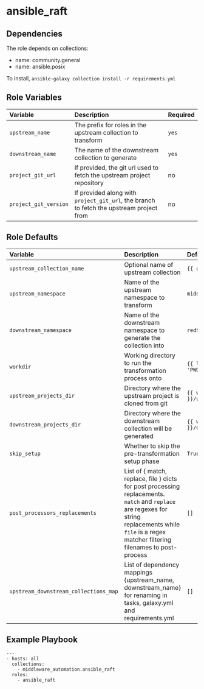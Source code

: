 ansible_raft
=====


Dependencies
------------

The role depends on collections:
  - name: community.general
  - name: ansible.posix

To install, `ansible-galaxy collection install -r requirements.yml`


<!--start argument_specs-->

Role Variables
--------------

| Variable | Description | Required |
|:---------|:------------|:---------|
|`upstream_name`| The prefix for roles in the upstream collection to transform | `yes` |
|`downstream_name`| The name of the downstream collection to generate | `yes` |
|`project_git_url`| If provided, the git url used to fetch the upstream project repository | no |
|`project_git_version`| If provided along with `project_git_url`, the branch to fetch the upstream project from | no |


Role Defaults
-------------

| Variable | Description | Default |
|:---------|:------------|:--------|
|`upstream_collection_name`| Optional name of upstream collection | `{{ upstream_name }}` |
|`upstream_namespace`| Name of the upstream namespace to transform | `middleware_automation` |
|`downstream_namespace`| Name of the downstream namespace to generate the collection into | `redhat` |
|`workdir`| Working directory to run the transformation process onto | `{{ lookup('env', 'PWD') }}` |
|`upstream_projects_dir`| Directory where the upstream project is cloned from git | `{{ workdir }}/upstream` |
|`downstream_projects_dir`| Directory where the downstream collection will be generated | `{{ workdir }}/downstream` |
|`skip_setup`| Whether to skip the pre-transformation setup phase | `True` |
|`post_processors_replacements`| List of { match, replace, file } dicts for post processing replacements. `match` and `replace` are regexes for string replacements while `file` is a regex matcher filtering filenames to post-process | `[]` |
|`upstream_downstream_collections_map`| List of dependency mappings {upstream_name, downstream_name} for renaming in tasks, galaxy.yml and requirements.yml | `[]` |
<!--end argument_specs-->


Example Playbook
----------------
```
---
- hosts: all
  collections:
    - middleware_automation.ansible_raft
  roles:
    - ansible_raft
```
